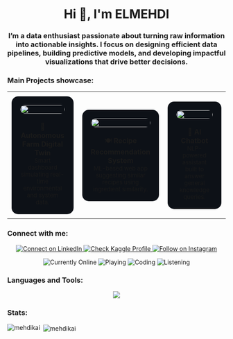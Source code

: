 <h1 align="center">Hi 👋, I'm ELMEHDI</h1>
<h3 align="center">I’m a data enthusiast passionate about turning raw information into actionable insights. I focus on designing efficient data pipelines, building predictive models, and developing impactful visualizations that drive better decisions.</h3>
<h3 align="left">Main Projects showcase:</h3>

<table>
  <tr>
    <td width="33%" align="center" style="padding:10px;">
      <div style="background-color:#0d1117; border-radius:15px; padding:20px;">
        <a href="https://github.com/mehdikai/digital-twin-farm">
          <img src="https://raw.githubusercontent.com/mehdikai/digital-twin-farm/master/preview.png" width="100%" style="border-radius:10px;">
        </a>
        <br><br>
        🌾 <b>Autonomous Farm Digital Twin</b><br>
        <sub>Smart dashboard simulating real-time environmental and system data.</sub>
      </div>
    </td>
    <td width="33%" align="center" style="padding:10px;">
      <div style="background-color:#0d1117; border-radius:15px; padding:20px;">
        <a href="https://github.com/mehdikai/recipe-recommender-ML">
          <img src="https://raw.githubusercontent.com/mehdikai/recipe-recommender-ML/main/picture%202.png" width="100%" style="border-radius:10px;">
        </a>
        <br><br>
        🍽️ <b>Recipe Recommendation System</b><br>
        <sub>ML-based web app suggesting similar recipes using ingredient similarity.</sub>
      </div>
    </td>
    <td width="33%" align="center" style="padding:10px;">
      <div style="background-color:#0d1117; border-radius:15px; padding:20px;">
        <a href="https://github.com/mehdikai/chatbot">
          <img src="https://raw.githubusercontent.com/mehdikai/chatbot/main/Picture1.png" width="100%" style="border-radius:10px;">
        </a>
        <br><br>
        💬 <b>AI Chatbot</b><br>
        <sub>NLP-powered assistant built to answer general knowledge queries.</sube/>
      </div>
    </td>
  </tr>
</table>


<h3 align="left">Connect with me:</h3>

<p align="center">
  <!-- Social badges -->
  <a href="https://www.linkedin.com/in/elmehdi-elkaissouni-234172264" target="_blank">
    <img src="https://img.shields.io/badge/connect-LinkedIn-0077B5" alt="Connect on LinkedIn" />
  </a>
  <a href="https://www.kaggle.com/elmahdielkaissouni" target="_blank">
    <img src="https://img.shields.io/badge/check-Kaggle-20BEFF" alt="Check Kaggle Profile" />
  </a>
  <a href="https://www.instagram.com/the_m.kai_999" target="_blank">
    <img src="https://img.shields.io/badge/follow-Instagram-E4405F" alt="Follow on Instagram" />
  </a>
</p>

<p align="center">
  <!-- Status badges -->
  <img src="https://img.shields.io/badge/currently-online-green" alt="Currently Online" />
  <img src="https://img.shields.io/badge/playing-nothing-blue" alt="Playing" />
  <img src="https://img.shields.io/badge/coding-nothing%20rn-1E90FF" alt="Coding" />
  <img src="https://img.shields.io/badge/listening%20to-nothing%20rn-spotify" alt="Listening" />
</p>

<h3 align="left">Languages and Tools:</h3>

<p align="center">
  <a href="https://skillicons.dev">
    <img src="https://skillicons.dev/icons?i=c,cpp,css,django,docker,figma,git,github,html,java,js,jenkins,kafka,kubernetes,linux,mongodb,mysql,postman,python,react,scala,spring,sqlite,tailwind,ts,tensorflow,pytorch,r,gcp,azure,&perline=10" />
  </a>
</p>

<h3 align="left">Stats:</h3>



<p><img align="left" src="https://github-readme-stats.vercel.app/api/top-langs?username=mehdikai&show_icons=true&theme=radical" alt="mehdikai" /></p>

<p>&nbsp;<img align="center" src="https://github-readme-stats.vercel.app/api?username=mehdikai&show_icons=true&theme=radical" alt="mehdikai" /></p>
